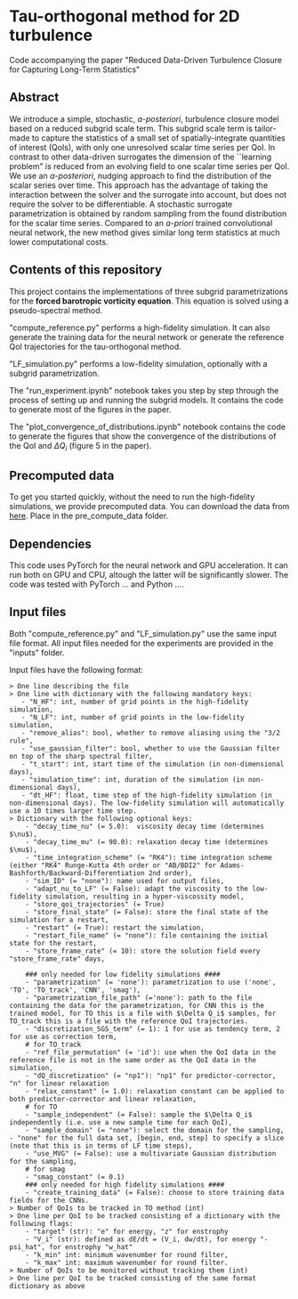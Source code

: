 # Tau-orthogonal method for 2D turbulence

Code accompanying the paper "Reduced Data-Driven Turbulence Closure for Capturing Long-Term Statistics"

## Abstract
We introduce a simple, stochastic, _a-posteriori_, turbulence closure model based on a reduced subgrid scale term. This subgrid scale term is tailor-made to capture the statistics of a small set of spatially-integrate quantities of interest (QoIs), with only one unresolved scalar time series per QoI. In contrast to other data-driven surrogates the dimension of the ``learning problem" is reduced from an evolving field to one scalar time series per QoI. We use an _a-posteriori_, nudging approach to find the distribution of the scalar series over time. This approach has the advantage of taking the interaction between the solver and the surrogate into account, but does not require the solver to be differentiable. A stochastic surrogate parametrization is obtained by random sampling from the found distribution for the scalar time series. Compared to an _a-priori_ trained convolutional neural network, the new method gives similar long term statistics at much lower computational costs.

## Contents of this repository
This project contains the implementations of three subgrid parametrizations for the **forced barotropic vorticity equation**. This equation is solved using a pseudo-spectral method.

"compute_reference.py" performs a high-fidelity simulation. It can also generate the training data for the neural network or generate the reference QoI trajectories for the tau-orthogonal method.

"LF_simulation.py" performs a low-fidelity simulation, optionally with a subgrid parametrization.

The "run_experiment.ipynb" notebook takes you step by step through the process of setting up and running the subgrid models. It contains the code to generate most of the figures in the paper.

The "plot_convergence_of_distributions.ipynb" notebook contains the code to generate the figures that show the convergence of the distributions of the QoI and $\Delta Q_i$ (figure 5 in the paper).

## Precomputed data
To get you started quickly, without the need to run the high-fidelity simulations, we provide precomputed data. You can download the data from [here](https://www.). Place in the pre_compute_data folder.

## Dependencies
This code uses PyTorch for the neural network and GPU acceleration. It can run both on GPU and CPU, altough the latter will be significantly slower. The code was tested with PyTorch ... and Python ....

## Input files
Both "compute_reference.py" and "LF_simulation.py" use the same input file format. All input files needed for the experiments are provided in the "inputs" folder.

Input files have the following format:
```
> One line describing the file
> One line with dictionary with the following mandatory keys:
   - "N_HF": int, number of grid points in the high-fidelity simulation,
   - "N_LF": int, number of grid points in the low-fidelity simulation,
   - "remove_alias": bool, whether to remove aliasing using the "3/2 rule",
   - "use_gaussian_filter": bool, whether to use the Gaussian filter on top of the sharp spectral filter,
   - "t_start": int, start time of the simulation (in non-dimensional days),
   - "simulation_time": int, duration of the simulation (in non-dimensional days),
   - "dt_HF": float, time step of the high-fidelity simulation (in non-dimensional days). The low-fidelity simulation will automatically use a 10 times larger time step.
> Dictionary with the following optional keys:     
    - "decay_time_nu" (= 5.0):  viscosity decay time (determines $\nu$),
    - "decay_time_mu" (= 90.0): relaxation decay time (determines $\mu$),
    - "time_integration_scheme" (= "RK4"): time integration scheme (either "RK4" Runge-Kutta 4th order or "AB/BDI2" for Adams-Bashforth/Backward-Differentiation 2nd order),
    - "sim_ID" (= "none"): name used for output files,
    - "adapt_nu_to_LF" (= False): adapt the viscosity to the low-fidelity simulation, resulting in a hyper-viscossity model, 
    - "store_qoi_trajectories" (= True)
    - "store_final_state" (= False): store the final state of the simulation for a restart,
    - "restart" (= True): restart the simulation,
    - "restart_file_name" (= "none"): file containing the initial state for the restart,
    - "store_frame_rate" (= 10): store the solution field every "store_frame_rate" days,
    
    ### only needed for low fidelity simulations ####
    - "parametrization" (= 'none'): parametrization to use ('none', 'TO', 'TO_track', 'CNN', 'smag'),
    - "parametrization_file_path" (='none'): path to the file containing the data for the parametrization, for CNN this is the trained model, for TO this is a file with $\Delta Q_i$ samples, for TO_track this is a file with the reference QoI trajectories.
    - "discretization_SGS_term" (= 1): 1 for use as tendency term, 2 for use as correction term,
    # for TO_track
    - "ref_file_permutation" (= 'id'): use when the QoI data in the reference file is not in the same order as the QoI data in the simulation,
    - "dQ_discretization" (= "np1"): "np1" for predictor-corrector, "n" for linear relaxation
    - "relax_constant" (= 1.0): relaxation constant can be applied to both predictor-corrector and linear relaxation,
    # for TO
    - "sample_independent" (= False): sample the $\Delta Q_i$ independently (i.e. use a new sample time for each QoI),
    - "sample_domain" (= "none"): select the domain for the sampling, - "none" for the full data set, [begin, end, step] to specify a slice (note that this is in terms of LF time steps),
    - "use_MVG" (= False): use a multivariate Gaussian distribution for the sampling,
    # for smag
    - "smag_constant" (= 0.1)
    ### only needed for high fidelity simulations ####
    - "create_training_data" (= False): choose to store training data fields for the CNNs.
> Number of QoIs to be tracked in TO method (int)
> One line per QoI to be tracked consisting of a dictionary with the following flags:
    - "target" (str): "e" for energy, "z" for enstrophy
    - "V_i" (str): defined as dE/dt = (V_i, dw/dt), for energy "-psi_hat", for enstrophy "w_hat"
    - "k_min" int: minimum wavenumber for round filter,
    - "k_max" int: maximum wavenumber for round filter.
> Number of QoIs to be monitored without tracking them (int)
> One line per QoI to be tracked consisting of the same format dictionary as above
```